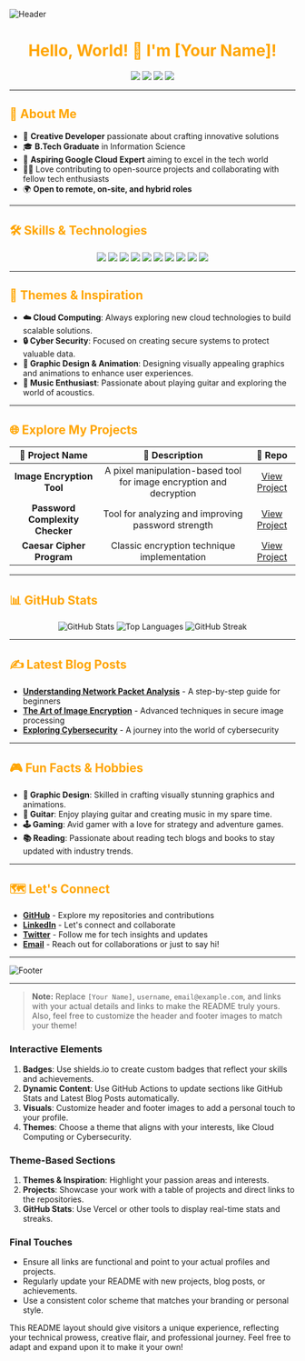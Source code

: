 ![Header](https://raw.githubusercontent.com/username/username/master/header.png)

<h1 align="center" style="color:orange;">Hello, World! 🧡 I'm [Your Name]!</h1>

<p align="center">
  <a href="https://github.com/username"><img src="https://img.shields.io/github/followers/username?label=Follow&style=social&color=orange"></a>
  <a href="https://www.linkedin.com/in/username"><img src="https://img.shields.io/badge/LinkedIn-Connect-orange?style=flat-square&logo=linkedin&logoColor=black"></a>
  <a href="https://twitter.com/username"><img src="https://img.shields.io/twitter/follow/username?style=social&color=orange"></a>
  <a href="mailto:email@example.com"><img src="https://img.shields.io/badge/Email-Contact%20Me-orange?style=flat-square&logo=gmail&logoColor=black"></a>
</p>

---

<h2 style="color:orange;">🔭 About Me</h2>

- 🌟 **Creative Developer** passionate about crafting innovative solutions
- 🎓 **B.Tech Graduate** in Information Science
- 🎯 **Aspiring Google Cloud Expert** aiming to excel in the tech world
- 🧑‍💻 Love contributing to open-source projects and collaborating with fellow tech enthusiasts
- 🌍 **Open to remote, on-site, and hybrid roles**

---

<h2 style="color:orange;">🛠️ Skills & Technologies</h2>

<p align="center">
  <img src="https://img.shields.io/badge/-Python-orange?style=flat-square&logo=python&logoColor=black" />
  <img src="https://img.shields.io/badge/-SQL-orange?style=flat-square&logo=postgresql&logoColor=black" />
  <img src="https://img.shields.io/badge/-Linux-orange?style=flat-square&logo=linux&logoColor=black" />
  <img src="https://img.shields.io/badge/-Git-orange?style=flat-square&logo=git&logoColor=black" />
  <img src="https://img.shields.io/badge/-GitHub-orange?style=flat-square&logo=github&logoColor=black" />
  <img src="https://img.shields.io/badge/-Tableau-orange?style=flat-square&logo=tableau&logoColor=black" />
  <img src="https://img.shields.io/badge/-Power%20BI-orange?style=flat-square&logo=power-bi&logoColor=black" />
  <img src="https://img.shields.io/badge/-Google%20Cloud-orange?style=flat-square&logo=google-cloud&logoColor=black" />
  <img src="https://img.shields.io/badge/-Kotlin-orange?style=flat-square&logo=kotlin&logoColor=black" />
  <img src="https://img.shields.io/badge/-English%20Language-orange?style=flat-square&logo=british-airways&logoColor=black" />
</p>

---

<h2 style="color:orange;">🌈 Themes & Inspiration</h2>

- **☁️ Cloud Computing**: Always exploring new cloud technologies to build scalable solutions.
- **🔒 Cyber Security**: Focused on creating secure systems to protect valuable data.
- **🎨 Graphic Design & Animation**: Designing visually appealing graphics and animations to enhance user experiences.
- **🎸 Music Enthusiast**: Passionate about playing guitar and exploring the world of acoustics.

---

<h2 style="color:orange;">🌐 Explore My Projects</h2>

| 🚀 Project Name | 🌟 Description | 🔗 Repo |
|:--------------:|:-------------:|:------:|
| **Image Encryption Tool** | A pixel manipulation-based tool for image encryption and decryption | [View Project](https://github.com/username/image-encryption-tool) |
| **Password Complexity Checker** | Tool for analyzing and improving password strength | [View Project](https://github.com/username/password-complexity-checker) |
| **Caesar Cipher Program** | Classic encryption technique implementation | [View Project](https://github.com/username/caesar-cipher-program) |

---

<h2 style="color:orange;">📊 GitHub Stats</h2>

<p align="center">
  <img src="https://github-readme-stats.vercel.app/api?username=username&show_icons=true&theme=radical" alt="GitHub Stats" />
  <img src="https://github-readme-stats.vercel.app/api/top-langs/?username=username&layout=compact&theme=radical" alt="Top Languages" />
  <img src="https://streak-stats.demolab.com?user=username&theme=radical" alt="GitHub Streak" />
</p>

---

<h2 style="color:orange;">✍️ Latest Blog Posts</h2>

- **[Understanding Network Packet Analysis](https://medium.com/@username/understanding-network-packet-analysis-5b9a9b7c9c2f)** - A step-by-step guide for beginners
- **[The Art of Image Encryption](https://medium.com/@username/the-art-of-image-encryption-f3c8a4d7a9a3)** - Advanced techniques in secure image processing
- **[Exploring Cybersecurity](https://medium.com/@username/exploring-cybersecurity-82c9d8e1a7e9)** - A journey into the world of cybersecurity

---

<h2 style="color:orange;">🎮 Fun Facts & Hobbies</h2>

- **🎨 Graphic Design**: Skilled in crafting visually stunning graphics and animations.
- **🎸 Guitar**: Enjoy playing guitar and creating music in my spare time.
- **🕹️ Gaming**: Avid gamer with a love for strategy and adventure games.
- **📚 Reading**: Passionate about reading tech blogs and books to stay updated with industry trends.

---

<h2 style="color:orange;">🗺️ Let's Connect</h2>

- **[GitHub](https://github.com/username)** - Explore my repositories and contributions
- **[LinkedIn](https://linkedin.com/in/username)** - Let's connect and collaborate
- **[Twitter](https://twitter.com/username)** - Follow me for tech insights and updates
- **[Email](mailto:email@example.com)** - Reach out for collaborations or just to say hi!

---

![Footer](https://raw.githubusercontent.com/username/username/master/footer.png)

---

> **Note:** Replace `[Your Name]`, `username`, `email@example.com`, and links with your actual details and links to make the README truly yours. Also, feel free to customize the header and footer images to match your theme!

### Interactive Elements

1. **Badges**: Use shields.io to create custom badges that reflect your skills and achievements.
2. **Dynamic Content**: Use GitHub Actions to update sections like GitHub Stats and Latest Blog Posts automatically.
3. **Visuals**: Customize header and footer images to add a personal touch to your profile.
4. **Themes**: Choose a theme that aligns with your interests, like Cloud Computing or Cybersecurity.

### Theme-Based Sections

1. **Themes & Inspiration**: Highlight your passion areas and interests.
2. **Projects**: Showcase your work with a table of projects and direct links to the repositories.
3. **GitHub Stats**: Use Vercel or other tools to display real-time stats and streaks.

### Final Touches

- Ensure all links are functional and point to your actual profiles and projects.
- Regularly update your README with new projects, blog posts, or achievements.
- Use a consistent color scheme that matches your branding or personal style.

This README layout should give visitors a unique experience, reflecting your technical prowess, creative flair, and professional journey. Feel free to adapt and expand upon it to make it your own!
